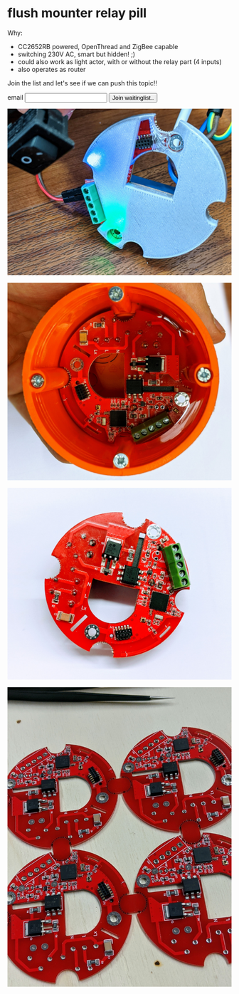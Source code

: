 # flush mounter relay pill

Why:

- CC2652RB powered, OpenThread and ZigBee capable
- switching 230V AC, smart but hidden! ;)
- could also work as light actor, with or without the relay part (4 inputs)
- also operates as router

Join the list and let's see if we can push this topic!!

<p>
   <label for="waitinglist_emailinput">email</label>
   <input id="waitinglist_emailinput" type="text" />
   <button
   class="cta__button"
   id="join_waitinglist"
   onClick="joinWatchlist('unterputz_start', 'unterputz_relais')">
   Join waitinglist..
   </button>
</p>

![with shield and swith](../images/unterputz_pcb_with_3d_printed_shield.jpg)

![flush mounted](../images/unterputz_dose.jpg)

![pcb](../images/unterputz_pcb.jpg)

![tray](../images/unterputz_pcb_tray.jpg)
